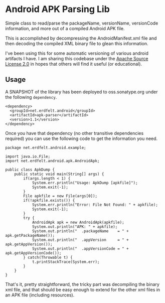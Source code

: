 Android APK Parsing Lib
=======================

Simple class to read/parse the packageName, versionName, versionCode
information, and more out of a compiled Android APK file.

This is accomplished by decompressing the AndroidManifest.xml file and
then decoding the compiled XML binary file to glean this information.

I've been using this for some automatic versioning of various android
artifacts I have.  I am sharing this codebase under the [Apache Source
License 2.0](https://github.com/joakime/android-apk-parser/blob/master/LICENSE-2.0.txt)
in hopes that others will find it useful (or educational).

## Usage ##

A SNAPSHOT of the library has been deployed to oss.sonatype.org under
the following `dependency`.

    <dependency>
      <groupId>net.erdfelt.android</groupId>
      <artifactId>apk-parser</artifactId>
      <version>1.1</version>
    </dependency>

Once you have that dependency (no other transitive dependencies required)
you can use the following code to get the information you need.

    package net.erdfelt.android.example;

    import java.io.File;
    import net.erdfelt.android.apk.AndroidApk;
    
    public class ApkDump {
        public static void main(String[] args) {
            if(args.length < 1) {
                System.err.println("Usage: ApkDump [apkfile]");
                System.exit(-1);
            }
            File apkfile = new File(args[0]);
            if(!apkfile.exists()) {
                System.err.println("Error: File Not Found: " + apkfile);
                System.exit(-1);
            }
            try {
                AndroidApk apk = new AndroidApk(apkfile);
                System.out.println("APK: " + apkfile);
                System.out.println("  .packageName    = " + apk.getPackageName());
                System.out.println("  .appVersion     = " + apk.getAppVersion());
                System.out.println("  .appVersionCode = " + apk.getAppVersionCode());
            } catch(Throwable t) {
                t.printStackTrace(System.err);
            }
        }
    }

That's it, pretty straightforward, the tricky part was decompiling the binary xml
file, and that should be easy enough to extend for the other xml files in an APK
file (including resources).


